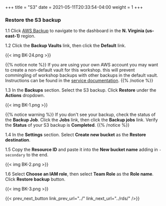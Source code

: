 +++
title = "S3"
date =  2021-05-11T20:33:54-04:00
weight = 1
+++

### Restore the S3 backup

1.1 Click [AWS Backup](https://us-east-1.console.aws.amazon.com/backup/home?region=us-east-1#/) to navigate to the dashboard in the **N. Virginia (us-east-1)** region.

1.2 Click the **Backup Vaults** link, then click the **Default** link.

{{< img BK-24.png >}}

{{% notice note %}}
If you are using your own AWS account you may want to create a non-default vault for this workshop. this will prevent commingling of workshop backups with other backups in the default vault. Instructions can be found in the [service documentation](https://docs.aws.amazon.com/aws-backup/latest/devguide/vaults.html).
{{% /notice %}}

1.3 In the **Backups** section. Select the S3 backup. Click **Restore** under the **Actions** dropdown.

{{< img BK-1.png >}}

{{% notice warning %}}
If you don't see your backup, check the status of the **Backup Job**.  Click the **Jobs** link, then click the **Backup jobs** link.  Verify the **Status** of your S3 backup is **Completed**.
{{% /notice %}}

1.4 In the **Settings** section. Select **Create new bucket** as the **Restore destination**.

1.5 Copy the **Resource ID** and paste it into the **New bucket name** adding in `-secondary` to the end.

{{< img BK-2.png >}}

1.6 Select **Choose an IAM role**, then select **Team Role** as the **Role name**. Click **Restore backup** button.

{{< img BK-3.png >}}

{{< prev_next_button link_prev_url="../" link_next_url="../rds/" />}}
